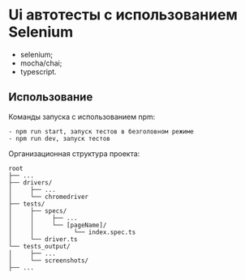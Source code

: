 # Ui автотесты с использованием Selenium

-   selenium;
-   mocha/chai;
-   typescript.

## Использование

Команды запуска с использованием npm:

```
- npm run start, запуск тестов в безголовном режиме
- npm run dev, запуск тестов
```

Организационная структура проекта:

```
root
├── ...
├── drivers/
│     ├── ...
│     └── chromedriver
├── tests/
│     ├── specs/
│     │     ├── ...
│     │     └── [pageName]/
│     │           └── index.spec.ts
│     └── driver.ts
└── tests_output/
│     ├── ...
│     └── screenshots/
├── ...
```
